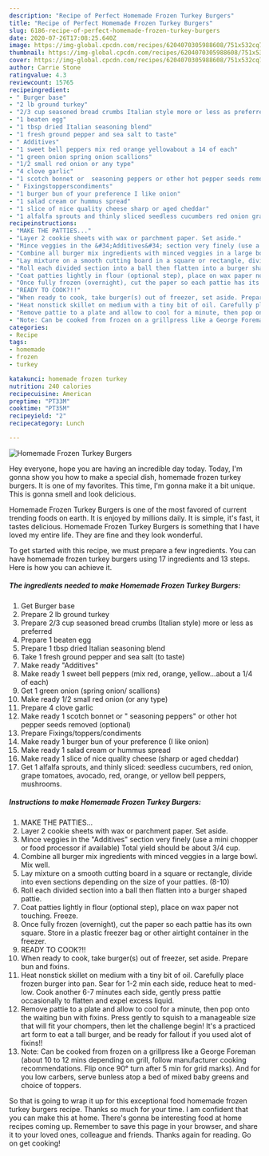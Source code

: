 ```yaml
---
description: "Recipe of Perfect Homemade Frozen Turkey Burgers"
title: "Recipe of Perfect Homemade Frozen Turkey Burgers"
slug: 6186-recipe-of-perfect-homemade-frozen-turkey-burgers
date: 2020-07-26T17:08:25.640Z
image: https://img-global.cpcdn.com/recipes/6204070305988608/751x532cq70/homemade-frozen-turkey-burgers-recipe-main-photo.jpg
thumbnail: https://img-global.cpcdn.com/recipes/6204070305988608/751x532cq70/homemade-frozen-turkey-burgers-recipe-main-photo.jpg
cover: https://img-global.cpcdn.com/recipes/6204070305988608/751x532cq70/homemade-frozen-turkey-burgers-recipe-main-photo.jpg
author: Carrie Stone
ratingvalue: 4.3
reviewcount: 15765
recipeingredient:
- " Burger base"
- "2 lb ground turkey"
- "2/3 cup seasoned bread crumbs Italian style more or less as preferred"
- "1 beaten egg"
- "1 tbsp dried Italian seasoning blend"
- "1 fresh ground pepper and sea salt to taste"
- " Additives"
- "1 sweet bell peppers mix red orange yellowabout a 14 of each"
- "1 green onion spring onion scallions"
- "1/2 small red onion or any type"
- "4 clove garlic"
- "1 scotch bonnet or  seasoning peppers or other hot pepper seeds removed optional"
- " Fixingstopperscondiments"
- "1 burger bun of your preference I like onion"
- "1 salad cream or hummus spread"
- "1 slice of nice quality cheese sharp or aged cheddar"
- "1 alfalfa sprouts and thinly sliced seedless cucumbers red onion grape tomatoes avocado red orange or yellow bell peppers  mushrooms"
recipeinstructions:
- "MAKE THE PATTIES..."
- "Layer 2 cookie sheets with wax or parchment paper. Set aside."
- "Mince veggies in the &#34;Additives&#34; section very finely (use a mini chopper or food processor if available) Total yield should be about 3/4 cup."
- "Combine all burger mix ingredients with minced veggies in a large bowl. Mix well."
- "Lay mixture on a smooth cutting board in a square or rectangle, divide into even sections depending on the size of your patties. (8-10)"
- "Roll each divided section into a ball then flatten into a burger shaped pattie."
- "Coat patties lightly in flour (optional step), place on wax paper not touching. Freeze."
- "Once fully frozen (overnight), cut the paper so each pattie has its own square. Store in a plastic freezer bag or other airtight container in the freezer."
- "READY TO COOK?!!"
- "When ready to cook, take burger(s) out of freezer, set aside. Prepare bun and fixins."
- "Heat nonstick skillet on medium with a tiny bit of oil. Carefully place frozen burger into pan. Sear for 1-2 min each side, reduce heat to med-low. Cook another 6-7 minutes each side, gently press pattie occasionally to flatten and expel excess liquid."
- "Remove pattie to a plate and allow to cool for a minute, then pop onto the waiting bun with fixins. Press gently to squish to a manageable size that will fit your chompers, then let the challenge begin! It&#39;s a practiced art form to eat a tall burger, and be ready for fallout if you used alot of fixins!!"
- "Note: Can be cooked from frozen on a grillpress like a George Foreman (about 10 to 12 mins depending on grill, follow manufacturer cooking recommendations. Flip once 90° turn after 5 min for grid marks). And for you low carbers, serve bunless atop a bed of mixed baby greens and choice of toppers."
categories:
- Recipe
tags:
- homemade
- frozen
- turkey

katakunci: homemade frozen turkey 
nutrition: 240 calories
recipecuisine: American
preptime: "PT33M"
cooktime: "PT35M"
recipeyield: "2"
recipecategory: Lunch

---
```



![Homemade Frozen Turkey Burgers](https://img-global.cpcdn.com/recipes/6204070305988608/751x532cq70/homemade-frozen-turkey-burgers-recipe-main-photo.jpg)

Hey everyone, hope you are having an incredible day today. Today, I'm gonna show you how to make a special dish, homemade frozen turkey burgers. It is one of my favorites. This time, I'm gonna make it a bit unique. This is gonna smell and look delicious.



Homemade Frozen Turkey Burgers is one of the most favored of current trending foods on earth. It is enjoyed by millions daily. It is simple, it's fast, it tastes delicious. Homemade Frozen Turkey Burgers is something that I have loved my entire life. They are fine and they look wonderful.


To get started with this recipe, we must prepare a few ingredients. You can have homemade frozen turkey burgers using 17 ingredients and 13 steps. Here is how you can achieve it.

<!--inarticleads1-->

##### The ingredients needed to make Homemade Frozen Turkey Burgers:

1. Get  Burger base
1. Prepare 2 lb ground turkey
1. Prepare 2/3 cup seasoned bread crumbs (Italian style) more or less as preferred
1. Prepare 1 beaten egg
1. Prepare 1 tbsp dried Italian seasoning blend
1. Take 1 fresh ground pepper and sea salt (to taste)
1. Make ready  &#34;Additives&#34;
1. Make ready 1 sweet bell peppers (mix red, orange, yellow...about a 1/4 of each)
1. Get 1 green onion (spring onion/ scallions)
1. Make ready 1/2 small red onion (or any type)
1. Prepare 4 clove garlic
1. Make ready 1 scotch bonnet or &#34; seasoning peppers&#34; or other hot pepper seeds removed (optional)
1. Prepare  Fixings/toppers/condiments
1. Make ready 1 burger bun of your preference (I like onion)
1. Make ready 1 salad cream or hummus spread
1. Make ready 1 slice of nice quality cheese (sharp or aged cheddar)
1. Get 1 alfalfa sprouts, and thinly sliced: seedless cucumbers, red onion, grape tomatoes, avocado, red, orange, or yellow bell peppers,  mushrooms.




<!--inarticleads2-->

##### Instructions to make Homemade Frozen Turkey Burgers:

1. MAKE THE PATTIES...
1. Layer 2 cookie sheets with wax or parchment paper. Set aside.
1. Mince veggies in the &#34;Additives&#34; section very finely (use a mini chopper or food processor if available) Total yield should be about 3/4 cup.
1. Combine all burger mix ingredients with minced veggies in a large bowl. Mix well.
1. Lay mixture on a smooth cutting board in a square or rectangle, divide into even sections depending on the size of your patties. (8-10)
1. Roll each divided section into a ball then flatten into a burger shaped pattie.
1. Coat patties lightly in flour (optional step), place on wax paper not touching. Freeze.
1. Once fully frozen (overnight), cut the paper so each pattie has its own square. Store in a plastic freezer bag or other airtight container in the freezer.
1. READY TO COOK?!!
1. When ready to cook, take burger(s) out of freezer, set aside. Prepare bun and fixins.
1. Heat nonstick skillet on medium with a tiny bit of oil. Carefully place frozen burger into pan. Sear for 1-2 min each side, reduce heat to med-low. Cook another 6-7 minutes each side, gently press pattie occasionally to flatten and expel excess liquid.
1. Remove pattie to a plate and allow to cool for a minute, then pop onto the waiting bun with fixins. Press gently to squish to a manageable size that will fit your chompers, then let the challenge begin! It&#39;s a practiced art form to eat a tall burger, and be ready for fallout if you used alot of fixins!!
1. Note: Can be cooked from frozen on a grillpress like a George Foreman (about 10 to 12 mins depending on grill, follow manufacturer cooking recommendations. Flip once 90° turn after 5 min for grid marks). And for you low carbers, serve bunless atop a bed of mixed baby greens and choice of toppers.




So that is going to wrap it up for this exceptional food homemade frozen turkey burgers recipe. Thanks so much for your time. I am confident that you can make this at home. There's gonna be interesting food at home recipes coming up. Remember to save this page in your browser, and share it to your loved ones, colleague and friends. Thanks again for reading. Go on get cooking!
